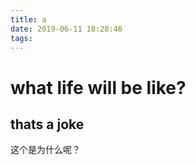 ```yaml
---
title: a
date: 2019-06-11 18:28:46
tags:
---
```

# what life will be like?
## thats a joke
这个是为什么呢？
